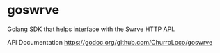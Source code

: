 # goswrve
Golang SDK that helps interface with the Swrve HTTP API.

API Documentation
https://godoc.org/github.com/ChurroLoco/goswrve
